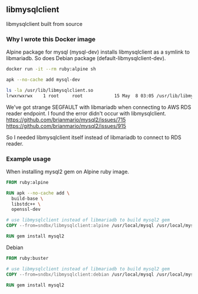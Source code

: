 ## libmysqlclient

libmysqlclient built from source

### Why I wrote this Docker image

Alpine package for mysql (mysql-dev) installs libmysqlclient as a symlink to libmariadb.  So does Debian package (default-libmysqlclient-dev).

```sh
docker run -it --rm ruby:alpine sh

apk --no-cache add mysql-dev

ls -la /usr/lib/libmysqlclient.so
lrwxrwxrwx    1 root     root            15 May  8 03:05 /usr/lib/libmysqlclient.so -> libmariadb.so.3
```

We've got strange SEGFAULT with libmariadb when connecting to AWS RDS reader endpoint. I found the error didn't occur with libmysqlclient.
https://github.com/brianmario/mysql2/issues/715
https://github.com/brianmario/mysql2/issues/915

So I needed libmysqlclient itself instead of libmariadb to connect to RDS reader.


### Example usage

When installing mysql2 gem on Alpine ruby image.

```Dockerfile
FROM ruby:alpine

RUN apk --no-cache add \
  build-base \
  libstdc++ \
  openssl-dev

# use libmysqlclient instead of libmariadb to build mysql2 gem
COPY --from=sndbx/libmysqlclient:alpine /usr/local/mysql /usr/local/mysql

RUN gem install mysql2
```

Debian

```Dockerfile
FROM ruby:buster

# use libmysqlclient instead of libmariadb to build mysql2 gem
COPY --from=sndbx/libmysqlclient:debian /usr/local/mysql /usr/local/mysql

RUN gem install mysql2
```
